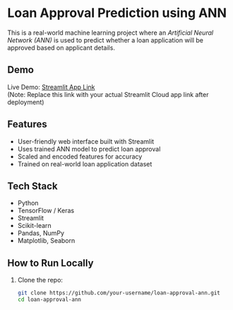 # Loan Approval Prediction using ANN

This is a real-world machine learning project where an *Artificial Neural Network (ANN)* is used to predict whether a loan application will be approved based on applicant details.

## Demo

Live Demo: [Streamlit App Link](https://your-app-link.streamlit.app)  
(Note: Replace this link with your actual Streamlit Cloud app link after deployment)

## Features

- User-friendly web interface built with Streamlit
- Uses trained ANN model to predict loan approval
- Scaled and encoded features for accuracy
- Trained on real-world loan application dataset

## Tech Stack

- Python
- TensorFlow / Keras
- Streamlit
- Scikit-learn
- Pandas, NumPy
- Matplotlib, Seaborn

## How to Run Locally

1. Clone the repo:
   ```bash
   git clone https://github.com/your-username/loan-approval-ann.git
   cd loan-approval-ann